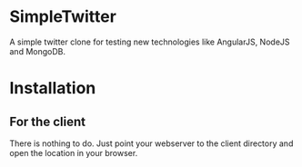 SimpleTwitter
=============

A simple twitter clone for testing new technologies like AngularJS, NodeJS and MongoDB.


Installation
============

For the client
--------------

There is nothing to do. Just point your webserver to the client directory and open the location in your browser.